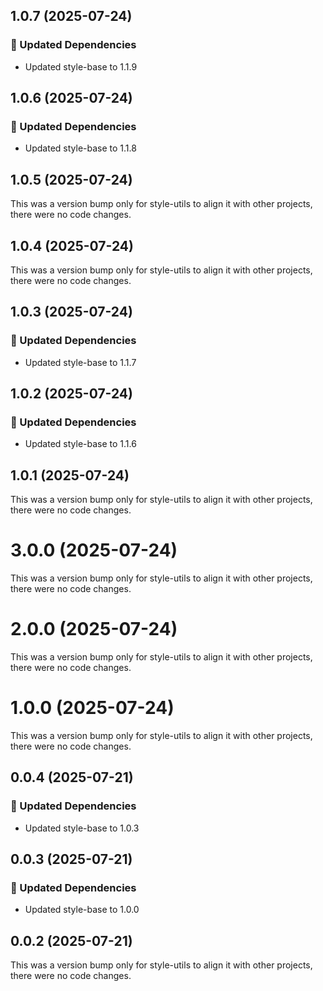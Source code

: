 ## 1.0.7 (2025-07-24)

### 🧱 Updated Dependencies

- Updated style-base to 1.1.9

## 1.0.6 (2025-07-24)

### 🧱 Updated Dependencies

- Updated style-base to 1.1.8

## 1.0.5 (2025-07-24)

This was a version bump only for style-utils to align it with other projects, there were no code changes.

## 1.0.4 (2025-07-24)

This was a version bump only for style-utils to align it with other projects, there were no code changes.

## 1.0.3 (2025-07-24)

### 🧱 Updated Dependencies

- Updated style-base to 1.1.7

## 1.0.2 (2025-07-24)

### 🧱 Updated Dependencies

- Updated style-base to 1.1.6

## 1.0.1 (2025-07-24)

This was a version bump only for style-utils to align it with other projects, there were no code changes.

# 3.0.0 (2025-07-24)

This was a version bump only for style-utils to align it with other projects, there were no code changes.

# 2.0.0 (2025-07-24)

This was a version bump only for style-utils to align it with other projects, there were no code changes.

# 1.0.0 (2025-07-24)

This was a version bump only for style-utils to align it with other projects, there were no code changes.

## 0.0.4 (2025-07-21)

### 🧱 Updated Dependencies

- Updated style-base to 1.0.3

## 0.0.3 (2025-07-21)

### 🧱 Updated Dependencies

- Updated style-base to 1.0.0

## 0.0.2 (2025-07-21)

This was a version bump only for style-utils to align it with other projects, there were no code changes.
